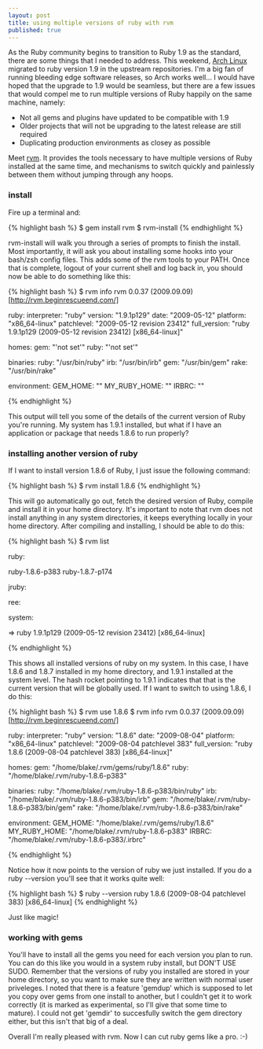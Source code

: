```yaml
---
layout: post
title: using multiple versions of ruby with rvm
published: true
---
```


As the Ruby community begins to transition to Ruby 1.9 as the standard, there are some things that I needed to address. This weekend, [Arch Linux](http://archlinux.org) migrated to ruby version 1.9 in the upstream repositories. I'm a big fan of running bleeding edge software releases, so Arch works well... I would have hoped that the upgrade to 1.9 would be seamless, but there are a few issues that would compel me to run multiple versions of Ruby happily on the same machine, namely: 

- Not all gems and plugins have updated to be compatible with 1.9
- Older projects that will not be upgrading to the latest release are still required
- Duplicating production environments as closey as possible

Meet [rvm](http://rvm.beginrescueend.com/). It provides the tools necessary to have multiple versions of Ruby installed at the same time, and mechanisms to switch quickly and painlessly between them without jumping through any hoops.

### install

Fire up a terminal and:

{% highlight bash %}
$ gem install rvm
$ rvm-install
{% endhighlight %}

rvm-install will walk you through a series of prompts to finish the install. Most importantly, it will ask you about installing some hooks into your bash/zsh config files. This adds some of the rvm tools to your PATH. Once that is complete, logout of your current shell and log back in, you should now be able to do something like this:

{% highlight bash %}
$ rvm info
rvm 0.0.37 (2009.09.09) [http://rvm.beginrescueend.com/]

ruby:
  interpreter:  "ruby"
  version:      "1.9.1p129"
  date:         "2009-05-12"
  platform:     "x86_64-linux"
  patchlevel:   "2009-05-12 revision 23412"
  full_version: "ruby 1.9.1p129 (2009-05-12 revision 23412) [x86_64-linux]"

homes:
  gem:          "'not set'"
  ruby:         "'not set'"

binaries:
  ruby:         "/usr/bin/ruby"
  irb:          "/usr/bin/irb"
  gem:          "/usr/bin/gem"
  rake:         "/usr/bin/rake"

environment:
  GEM_HOME:     ""
  MY_RUBY_HOME: ""
  IRBRC:        ""

{% endhighlight %}

This output will tell you some of the details of the current version of Ruby you're running. My system has 1.9.1 installed, but what if I have an application or package that needs 1.8.6 to run properly?

### installing another version of ruby

If I want to install version 1.8.6 of Ruby, I just issue the following command:

{% highlight bash %}
$ rvm install 1.8.6
{% endhighlight %}

This will go automatically go out, fetch the desired version of Ruby, compile and install it in your home directory. It's important to note that rvm does not install anything in any system directories, it keeps everything locally in your home directory. After compiling and installing, I should be able to do this:

{% highlight bash %}
$ rvm list

ruby:

   ruby-1.8.6-p383
   ruby-1.8.7-p174

jruby:


ree:


system:

=> ruby 1.9.1p129 (2009-05-12 revision 23412) [x86_64-linux]

{% endhighlight %}

This shows all installed versions of ruby on my system. In this case, I have 1.8.6 and 1.8.7 installed in my home directory, and 1.9.1 installed at the system level. The hash rocket pointing to 1.9.1 indicates that that is the current version that will be globally used. If I want to switch to using 1.8.6, I do this:

{% highlight bash %}
$ rvm use 1.8.6
$ rvm info
rvm 0.0.37 (2009.09.09) [http://rvm.beginrescueend.com/]

ruby:
  interpreter:  "ruby"
  version:      "1.8.6"
  date:         "2009-08-04"
  platform:     "x86_64-linux"
  patchlevel:   "2009-08-04 patchlevel 383"
  full_version: "ruby 1.8.6 (2009-08-04 patchlevel 383) [x86_64-linux]"

homes:
  gem:          "/home/blake/.rvm/gems/ruby/1.8.6"
  ruby:         "/home/blake/.rvm/ruby-1.8.6-p383"

binaries:
  ruby:         "/home/blake/.rvm/ruby-1.8.6-p383/bin/ruby"
  irb:          "/home/blake/.rvm/ruby-1.8.6-p383/bin/irb"
  gem:          "/home/blake/.rvm/ruby-1.8.6-p383/bin/gem"
  rake:         "/home/blake/.rvm/ruby-1.8.6-p383/bin/rake"

environment:
  GEM_HOME:     "/home/blake/.rvm/gems/ruby/1.8.6"
  MY_RUBY_HOME: "/home/blake/.rvm/ruby-1.8.6-p383"
  IRBRC:        "/home/blake/.rvm/ruby-1.8.6-p383/.irbrc"

{% endhighlight %}

Notice how it now points to the version of ruby we just installed. If you do a ruby --version you'll see that it works quite well:

{% highlight bash %}
$ ruby --version
ruby 1.8.6 (2009-08-04 patchlevel 383) [x86_64-linux]
{% endhighlight %}

Just like magic!

### working with gems

You'll have to install all the gems you need for each version you plan to run. You can do this like you would in a system ruby install, but DON'T USE SUDO. Remember that the versions of ruby you installed are stored in your home directory, so you want to make sure they are written with normal user priveleges. I noted that there is a feature 'gemdup' which is supposed to let you copy over gems from one install to another, but I couldn't get it to work correctly (it is marked as experimental, so I'll give that some time to mature). I could not get 'gemdir' to succesfully switch the gem directory either, but this isn't that big of a deal.

Overall I'm really pleased with rvm. Now I can cut ruby gems like a pro. :-)
